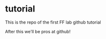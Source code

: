 # tutorial
This is the repo of the first FF lab github tutorial

After this we'll be pros at github!
